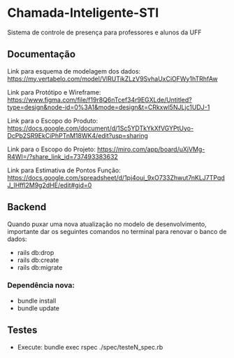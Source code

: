 # Chamada-Inteligente-STI
Sistema de controle de presença para professores e alunos da UFF

## Documentação
Link para esquema de modelagem dos dados: https://my.vertabelo.com/model/VlRUTikZLzV9SvhaUxCiOFWy1hTRhfAw

Link para Protótipo e Wireframe: https://www.figma.com/file/f19r8Q6nTcef34r9EGXLde/Untitled?type=design&node-id=0%3A1&mode=design&t=CRkxwl5NJLjc1UDJ-1

Link para o Escopo do Produto: https://docs.google.com/document/d/1Sc5YDTkYkXfVGYPtUyo-DcPb2SR9EkCiPhPTnM18WK4/edit?usp=sharing

Link para o Escopo do Projeto: https://miro.com/app/board/uXjVMg-R4WI=/?share_link_id=737493383632

Link para Estimativa de Pontos Função: https://docs.google.com/spreadsheet/d/1pj4oui_9xO733Zhwut7nKLJ7TPqdJ_IHffl2M9g2dHE/edit#gid=0

## Backend
Quando puxar uma nova atualização no modelo de desenvolvimento, importante dar os seguintes comandos no terminal para renovar o banco de dados:
  - rails db:drop
  - rails db:create
  - rails db:migrate
    
### Dependência nova:
  - bundle install
  - bundle update

## Testes
  - Execute: bundle exec rspec ./spec/testeN_spec.rb

